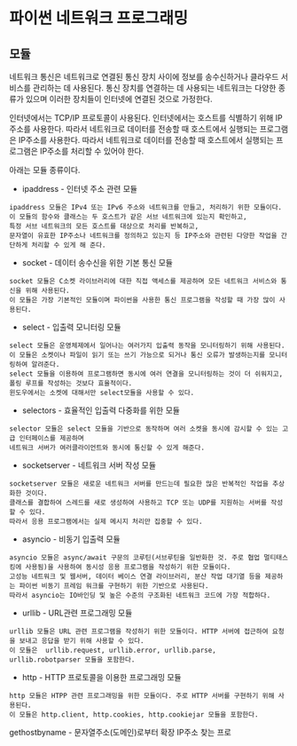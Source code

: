 # 파이썬 네트워크 프로그래밍

## 모듈
네트워크 통신은 네트워크로 연결된 통신 장치 사이에 정보를 송수신하거나 클라우드 서비스를 관리하는 데 사용된다. 
통신 장치를 연결하는 데 사용되는 네트워크는 다양한 종류가 있으며 이러한 장치들이 인터넷에 연결된 것으로 가정한다.

인터넷에서는 TCP/IP 프로토콜이 사용된다. 인터넷에서는 호스트를 식별하기 위해 IP주소를 사용한다. 
따라서 네트워크로 데이터를 전송할 때 호스트에서 실행되는 프로그램은 IP주소를 사용한다. 
따라서 네트워크로 데이터를 전송할 때 호스트에서 실행되는 프로그램은 IP주소를 처리할 수 있어야 한다.

아래는 모듈 종류이다.

* ipaddress - 인터넷 주소 관련 모듈
```
ipaddress 모듈은 IPv4 또는 IPv6 주소와 네트워크를 만들고, 처리하기 위한 모듈이다. 
이 모듈의 함수와 클래스는 두 호스트가 같은 서브 네트워크에 있는지 확인하고, 
특정 서브 네트워크의 모든 호스트를 대상으로 처리를 반복하고, 
문자열이 유효한 IP주소나 네트워크를 정의하고 있는지 등 IP주소와 관련된 다양한 작업을 간단하게 처리할 수 있게 해 준다.
```
* socket - 데이터 송수신을 위한 기본 통신 모듈
```
socket 모듈은 C소켓 라이브러리에 대한 직접 액세스를 제공하며 모든 네트워크 서비스와 통신을 위해 사용된다. 
이 모듈은 가장 기본적인 모듈이며 파이썬을 사용한 통신 프로그램을 작성할 때 가장 많이 사용된다.
```
* select - 입출력 모니터링 모듈
```
select 모듈은 운영체제에서 일어나는 여러가지 입출력 동작을 모니터링하기 위해 사용된다. 
이 모듈은 소켓이나 파일이 읽기 또는 쓰기 가능으로 되거나 통신 오류가 발생하는지를 모니터링하여 알려준다.
select 모듈을 이용하여 프로그램하면 동시에 여러 연결을 모니터링하는 것이 더 쉬워지고, 폴링 루프를 작성하는 것보다 효율적이다.
윈도우에서는 소켓에 대해서만 select모듈을 사용할 수 있다.
```
* selectors - 효율적인 입출력 다중화를 위한 모듈
```
selector 모듈은 select 모듈을 기반으로 동작하며 여러 소켓을 동시에 감시할 수 있는 고급 인터페이스를 제공하며
네트워크 서버가 여러클라이언트와 동시에 통신할 수 있게 해준다.
```
* socketserver - 네트워크 서버 작성 모듈
```
socketserver 모듈은 새로운 네트워크 서버를 만드는데 필요한 많은 반복적인 작업을 추상화한 것이다.
클래스를 결합하여 스레드를 새로 생성하여 사용하고 TCP 또는 UDP를 지원하는 서버를 작성할 수 있다.
따라서 응용 프로그램에서는 실제 메시지 처리만 집중할 수 있다.
```
* asyncio - 비동기 입출력 모듈
```
asyncio 모듈은 async/await 구문의 코루틴(서브루틴을 일반화한 것. 주로 협업 멀티태스킹에 사용됨)을 사용하여 동시성 응용 프로그램을 작성하기 위한 모듈이다. 
고성능 네트워크 및 웹서버, 데이터 베이스 연결 라이브러리, 분산 작업 대기열 등을 제공하는 파이썬 비동기 프레임 워크를 구현하기 위한 기반으로 사용된다.
따라서 asyncio는 IO바인딩 및 높은 수준의 구조화된 네트워크 코드에 가장 적합하다.
```
* urllib - URL관련 프로그래밍 모듈 
```
urllib 모듈은 URL 관련 프로그램을 작성하기 위한 모듈이다. HTTP 서버에 접근하여 요청을 보내고 응답을 받기 위해 사용할 수 있다. 
이 모듈은  urllib.request, urllib.error, urllib.parse, urllib.robotparser 모듈을 포함한다.
```
* http - HTTP 프로토콜을 이용한 프로그래밍 모듈
```
http 모듈은 HTPP 관련 프로그래밍을 위한 모듈이다. 주로 HTTP 서버를 구현하기 위해 사용된다.
이 모듈은 http.client, http.cookies, http.cookiejar 모듈을 포함한다.
```
gethostbyname - 문자열주소(도메인)로부터 확장 IP주소 찾는 프로
